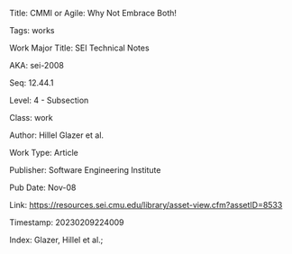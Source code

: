 Title:  CMMI or Agile: Why Not Embrace Both!

Tags:   works

Work Major Title: SEI Technical Notes

AKA:    sei-2008

Seq:    12.44.1

Level:  4 - Subsection

Class:  work

Author: Hillel Glazer et al.

Work Type: Article

Publisher: Software Engineering Institute

Pub Date: Nov-08

Link:   https://resources.sei.cmu.edu/library/asset-view.cfm?assetID=8533

Timestamp: 20230209224009

Index:  Glazer, Hillel et al.; 
